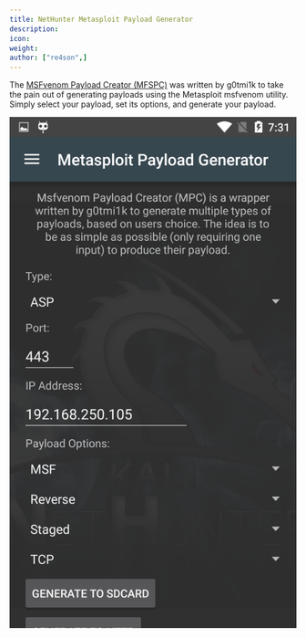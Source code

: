 ```yaml
---
title: NetHunter Metasploit Payload Generator
description:
icon:
weight:
author: ["re4son",]
---
```


The [MSFvenom Payload Creator (MFSPC)](https://github.com/g0tmi1k/msfpc) was written by g0tmi1k to take the pain out of generating payloads using the Metasploit msfvenom utility. Simply select your payload, set its options, and generate your payload.

![](nethunter-mpc.png)
